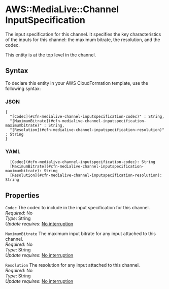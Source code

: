 # AWS::MediaLive::Channel InputSpecification<a name="aws-properties-medialive-channel-inputspecification"></a>

The input specification for this channel\. It specifies the key characteristics of the inputs for this channel: the maximum bitrate, the resolution, and the codec\. 

This entity is at the top level in the channel\.

## Syntax<a name="aws-properties-medialive-channel-inputspecification-syntax"></a>

To declare this entity in your AWS CloudFormation template, use the following syntax:

### JSON<a name="aws-properties-medialive-channel-inputspecification-syntax.json"></a>

```
{
  "[Codec](#cfn-medialive-channel-inputspecification-codec)" : String,
  "[MaximumBitrate](#cfn-medialive-channel-inputspecification-maximumbitrate)" : String,
  "[Resolution](#cfn-medialive-channel-inputspecification-resolution)" : String
}
```

### YAML<a name="aws-properties-medialive-channel-inputspecification-syntax.yaml"></a>

```
  [Codec](#cfn-medialive-channel-inputspecification-codec): String
  [MaximumBitrate](#cfn-medialive-channel-inputspecification-maximumbitrate): String
  [Resolution](#cfn-medialive-channel-inputspecification-resolution): String
```

## Properties<a name="aws-properties-medialive-channel-inputspecification-properties"></a>

`Codec`  <a name="cfn-medialive-channel-inputspecification-codec"></a>
The codec to include in the input specification for this channel\.  
*Required*: No  
*Type*: String  
*Update requires*: [No interruption](https://docs.aws.amazon.com/AWSCloudFormation/latest/UserGuide/using-cfn-updating-stacks-update-behaviors.html#update-no-interrupt)

`MaximumBitrate`  <a name="cfn-medialive-channel-inputspecification-maximumbitrate"></a>
The maximum input bitrate for any input attached to this channel\.  
*Required*: No  
*Type*: String  
*Update requires*: [No interruption](https://docs.aws.amazon.com/AWSCloudFormation/latest/UserGuide/using-cfn-updating-stacks-update-behaviors.html#update-no-interrupt)

`Resolution`  <a name="cfn-medialive-channel-inputspecification-resolution"></a>
The resolution for any input attached to this channel\.  
*Required*: No  
*Type*: String  
*Update requires*: [No interruption](https://docs.aws.amazon.com/AWSCloudFormation/latest/UserGuide/using-cfn-updating-stacks-update-behaviors.html#update-no-interrupt)